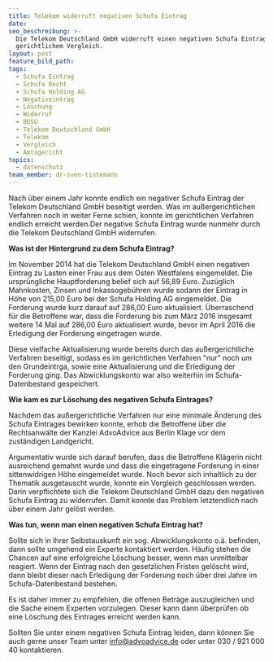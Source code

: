 ```yaml
---
title: Telekom widerruft negativen Schufa Eintrag
date:
seo_beschreibung: >-
  Die Telekom Deutschland GmbH widerruft einen negativen Schufa Eintrag nach
  gerichtlichem Vergleich.
layout: post
feature_bild_path:
tags:
  - Schufa Eintrag
  - Schufa Recht
  - Schufa Holding AG
  - Negativeintrag
  - Löschung
  - Widerruf
  - BDSG
  - Telekom Deutschland GmbH
  - Telekom
  - Vergleich
  - Amtsgericht
topics:
  - datenschutz
team_member: dr-sven-tintemann
---
```



Nach &uuml;ber einem Jahr konnte endlich ein negativer Schufa Eintrag der Telekom Deutschland GmbH beseitigt werden. Was im au&szlig;ergerichtlichen Verfahren noch in weiter Ferne schien, konnte im gerichtlichen Verfahren endlich erreicht werden.Der negative Schufa Eintrag wurde nunmehr durch die Telekom Deutschland GmbH widerrufen.

**Was ist der Hintergrund zu dem Schufa Eintrag?**

Im November 2014 hat die Telekom Deutschland GmbH einen negativen Eintrag zu Lasten einer Frau aus dem Osten Westfalens eingemeldet. Die urspr&uuml;ngliche Hauptforderung belief sich auf 56,89 Euro. Zuz&uuml;glich Mahnkosten, Zinsen und Inkassogeb&uuml;hren wurde sodann der Eintrag in H&ouml;he von 215,00 Euro bei der Schufa Holding AG eingemeldet. Die Forderung wurde kurz darauf auf 286,00 Euro aktualisiert. &Uuml;berraschend&nbsp; f&uuml;r die Betroffene war, dass die Forderung bis zum M&auml;rz 2016 insgesamt weitere 14 Mal auf 286,00 Euro aktualisiert wurde, bevor im April 2016 die Erledigung der Forderung eingetragen wurde.

Diese vielfache Aktualisierung wurde bereits durch das au&szlig;ergerichtliche Verfahren beseitigt, sodass es im gerichtlichen Verfahren "nur" noch um den Grundeintrga, sowie eine Aktualisierung und die Erledigung der Forderung ging. Das Abwicklungskonto war also weiterhin im Schufa-Datenbestand gespeichert.

**Wie kam es zur L&ouml;schung des negativen Schufa Eintrages?**

Nachdem das au&szlig;ergerichtliche Verfahren nur eine minimale &Auml;nderung des Schufa Eintrages bewirken konnte, erhob die Betroffene &uuml;ber die Rechtsanw&auml;lte der Kanzlei AdvoAdvice aus Berlin Klage vor dem zust&auml;ndigen Landgericht.

Argumentativ wurde sich darauf berufen, dass die Betroffene Kl&auml;gerin nicht ausreichend gemahnt wurde und dass die eingetragene Forderung in einer sittenwidrigen H&ouml;he eingemeldet wurde. Noch bevor sich inhaltlich zu der Thematik ausgetauscht wurde, konnte ein Vergleich geschlossen werden. Darin verpflichtete sich die Telekom Deutschland GmbH dazu den negativen Schufa Eintrag zu widerrufen. Damit konnte das Problem letztendlich nach &uuml;ber einem Jahr gel&ouml;st werden.

**Was tun, wenn man einen negativen Schufa Eintrag hat?**

Sollte sich in Ihrer Selbstauskunft ein sog. Abwicklungskonto o.&auml;. befinden, dann sollte umgehend ein Experte kontaktiert werden. H&auml;ufig stehen die Chancen auf eine erfolgreiche L&ouml;schung besser, wenn man unmittelbar reagiert. Wenn der Eintrag nach den gesetzlichen Fristen gel&ouml;scht wird, dann bleibt dieser nach Erledigung der Forderung noch &uuml;ber drei Jahre im Schufa-Datenbestand bestehen.

Es ist daher immer zu empfehlen, die offenen Betr&auml;ge auszugleichen und die Sache einem Experten vorzulegen. Dieser kann dann &uuml;berpr&uuml;fen ob eine L&ouml;schung des Eintrages erreicht werden kann.

Sollten Sie unter einem negativen Schufa Eintrag leiden, dann k&ouml;nnen Sie auch gerne unser Team unter info@advoadvice.de oder unter 030 / 921 000 40 kontaktieren.

&nbsp;
